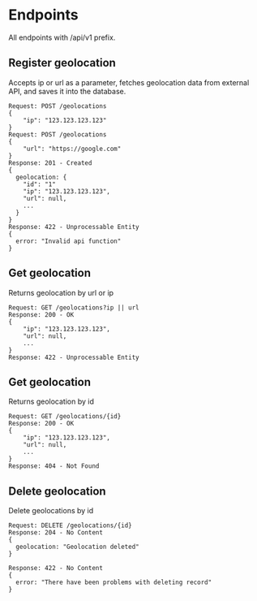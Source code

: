 # Endpoints

All endpoints with /api/v1 prefix.

## Register geolocation

Accepts ip or url as a parameter, fetches geolocation data from external API,
and saves it into the database.

```
Request: POST /geolocations
{
    "ip": "123.123.123.123"
}
Request: POST /geolocations
{
    "url": "https://google.com"
}
Response: 201 - Created
{
  geolocation: {
    "id": "1"
    "ip": "123.123.123.123",
    "url": null,
    ...
  }
}
Response: 422 - Unprocessable Entity
{
  error: "Invalid api function"
}
```
## Get geolocation

Returns geolocation by url or ip

```
Request: GET /geolocations?ip || url
Response: 200 - OK
{
    "ip": "123.123.123.123",
    "url": null,
    ...
}
Response: 422 - Unprocessable Entity

```
## Get geolocation

Returns geolocation by id

```
Request: GET /geolocations/{id}
Response: 200 - OK
{
    "ip": "123.123.123.123",
    "url": null,
    ...
}
Response: 404 - Not Found
```

## Delete geolocation

Delete geolocations by id

```
Request: DELETE /geolocations/{id}
Response: 204 - No Content
{
  geolocation: "Geolocation deleted"
}

Response: 422 - No Content
{
  error: "There have been problems with deleting record"
}
```
